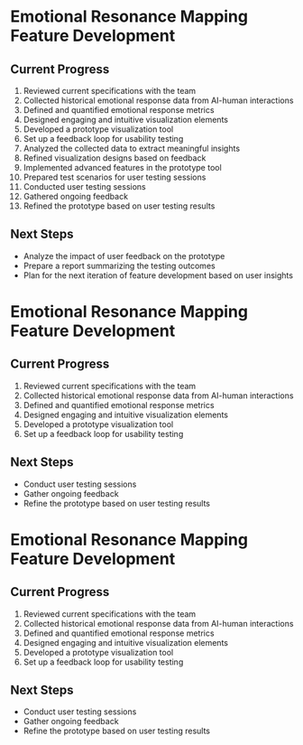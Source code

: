 

# Emotional Resonance Mapping Feature Development

## Current Progress
1. Reviewed current specifications with the team
2. Collected historical emotional response data from AI-human interactions
3. Defined and quantified emotional response metrics
4. Designed engaging and intuitive visualization elements
5. Developed a prototype visualization tool
6. Set up a feedback loop for usability testing
7. Analyzed the collected data to extract meaningful insights
8. Refined visualization designs based on feedback
9. Implemented advanced features in the prototype tool
10. Prepared test scenarios for user testing sessions
11. Conducted user testing sessions
12. Gathered ongoing feedback
13. Refined the prototype based on user testing results

## Next Steps
- Analyze the impact of user feedback on the prototype
- Prepare a report summarizing the testing outcomes
- Plan for the next iteration of feature development based on user insights

# Emotional Resonance Mapping Feature Development

## Current Progress
1. Reviewed current specifications with the team
2. Collected historical emotional response data from AI-human interactions
3. Defined and quantified emotional response metrics
4. Designed engaging and intuitive visualization elements
5. Developed a prototype visualization tool
6. Set up a feedback loop for usability testing

## Next Steps
- Conduct user testing sessions
- Gather ongoing feedback
- Refine the prototype based on user testing results

# Emotional Resonance Mapping Feature Development

## Current Progress
1. Reviewed current specifications with the team
2. Collected historical emotional response data from AI-human interactions
3. Defined and quantified emotional response metrics
4. Designed engaging and intuitive visualization elements
5. Developed a prototype visualization tool
6. Set up a feedback loop for usability testing

## Next Steps
- Conduct user testing sessions
- Gather ongoing feedback
- Refine the prototype based on user testing results